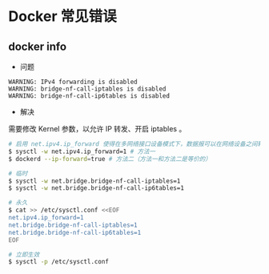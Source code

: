 # Docker 常见错误

## docker info

* 问题

```palin
WARNING: IPv4 forwarding is disabled
WARNING: bridge-nf-call-iptables is disabled
WARNING: bridge-nf-call-ip6tables is disabled
```

* 解决

需要修改 Kernel 参数，以允许 IP 转发、开启 iptables 。

```bash
# 启用 net.ipv4.ip_forward 使得在多网络接口设备模式下，数据报可以在网络设备之间转发
$ sysctl -w net.ipv4.ip_forward=1 # 方法一
$ dockerd --ip-forward=true # 方法二（方法一和方法二是等价的）

# 临时
$ sysctl -w net.bridge.bridge-nf-call-iptables=1
$ sysctl -w net.bridge.bridge-nf-call-ip6tables=1
```

```bash
# 永久
$ cat >> /etc/sysctl.conf <<EOF
net.ipv4.ip_forward=1
net.bridge.bridge-nf-call-iptables=1
net.bridge.bridge-nf-call-ip6tables=1
EOF

# 立即生效
$ sysctl -p /etc/sysctl.conf
```